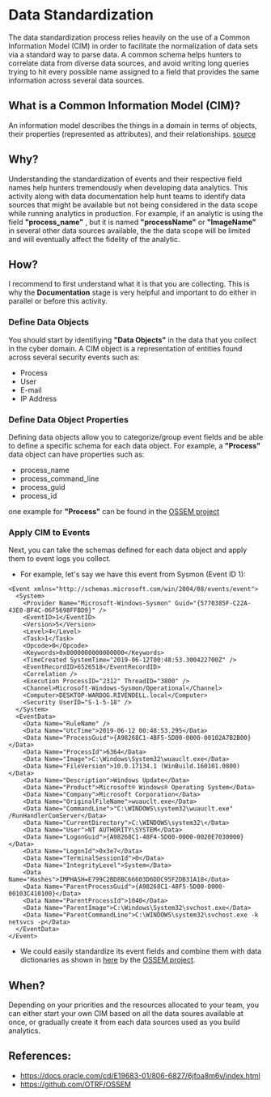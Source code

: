 # Data Standardization

The data standardization process relies heavily on the use of a Common Information Model (CIM) in order to facilitate the normalization of data sets via a standard way to parse data. A common schema helps hunters to correlate data from diverse data sources, and avoid writing long queries trying to hit every possible name assigned to a field that provides the same information across several data sources.

## What is a Common Information Model (CIM)?
An information model describes the things in a domain in terms of objects, their properties
(represented as attributes), and their relationships. [source](https://www.opennetworking.org/wp-content/uploads/2014/10/TR-513_CIM_Overview_1.2.pdf)

## Why?
Understanding the standardization of events and their respective field names help hunters tremendously when developing data analytics. This activity along with data documentation help hunt teams to identify data sources that might be available but not being considered in the data scope while running analytics in production. For example, if an analytic is using the field **"process_name"** , but it is named **"processName"** or **"ImageName"** in several other data sources available, the the data scope will be limited and will eventually affect the fidelity of the analytic.

## How?
I recommend to first understand what it is that you are collecting. This is why the **Documentation** stage is very helpful and important to do either in parallel or before this activity.

### Define Data Objects
You should start by identifiying **"Data Objects"** in the data that you collect in the cyber domain. A CIM object is a representation of entities found across several security events such as:

* Process
* User
* E-mail
* IP Address

### Define Data Object Properties
Defining data objects allow you to categorize/group event fields and be able to define a specific schema for each data object. For example, a **"Process"** data object can have properties such as:

* process_name
* process_command_line
* process_guid
* process_id

one example for **"Process"** can be found in the [OSSEM project](https://github.com/OTRF/OSSEM/blob/master/common_information_model/entities/process.md)

### Apply CIM to Events
Next, you can take the schemas defined for each data object and apply them to event logs you collect.

* For example, let's say we have this event from Sysmon (Event ID 1):

```
<Event xmlns="http://schemas.microsoft.com/win/2004/08/events/event">
  <System>
    <Provider Name="Microsoft-Windows-Sysmon" Guid="{5770385F-C22A-43E0-BF4C-06F5698FFBD9}" /> 
    <EventID>1</EventID> 
    <Version>5</Version> 
    <Level>4</Level> 
    <Task>1</Task> 
    <Opcode>0</Opcode> 
    <Keywords>0x8000000000000000</Keywords> 
    <TimeCreated SystemTime="2019-06-12T00:48:53.300422700Z" /> 
    <EventRecordID>6526518</EventRecordID> 
    <Correlation /> 
    <Execution ProcessID="2312" ThreadID="3800" /> 
    <Channel>Microsoft-Windows-Sysmon/Operational</Channel> 
    <Computer>DESKTOP-WARDOG.RIVENDELL.local</Computer> 
    <Security UserID="S-1-5-18" /> 
  </System>
  <EventData>
    <Data Name="RuleName" /> 
    <Data Name="UtcTime">2019-06-12 00:48:53.295</Data> 
    <Data Name="ProcessGuid">{A98268C1-4BF5-5D00-0000-00102A7B2B00}</Data> 
    <Data Name="ProcessId">6364</Data> 
    <Data Name="Image">C:\Windows\System32\wuauclt.exe</Data> 
    <Data Name="FileVersion">10.0.17134.1 (WinBuild.160101.0800)</Data> 
    <Data Name="Description">Windows Update</Data> 
    <Data Name="Product">Microsoft® Windows® Operating System</Data> 
    <Data Name="Company">Microsoft Corporation</Data> 
    <Data Name="OriginalFileName">wuauclt.exe</Data> 
    <Data Name="CommandLine">"C:\WINDOWS\system32\wuauclt.exe" /RunHandlerComServer</Data> 
    <Data Name="CurrentDirectory">C:\WINDOWS\system32\</Data> 
    <Data Name="User">NT AUTHORITY\SYSTEM</Data> 
    <Data Name="LogonGuid">{A98268C1-48F4-5D00-0000-0020E7030000}</Data> 
    <Data Name="LogonId">0x3e7</Data> 
    <Data Name="TerminalSessionId">0</Data> 
    <Data Name="IntegrityLevel">System</Data> 
    <Data Name="Hashes">IMPHASH=E799C2BD8BC66603D6DDC95F2DB31A18</Data> 
    <Data Name="ParentProcessGuid">{A98268C1-48F5-5D00-0000-00103C410100}</Data> 
    <Data Name="ParentProcessId">1040</Data> 
    <Data Name="ParentImage">C:\Windows\System32\svchost.exe</Data> 
    <Data Name="ParentCommandLine">C:\WINDOWS\system32\svchost.exe -k netsvcs -p</Data> 
  </EventData>
</Event>
```

* We could easily standardize its event fields and combine them with data dictionaries as shown in [here](https://github.com/OTRF/OSSEM/blob/master/data_dictionaries/windows/sysmon/events/event-1.md) by the [OSSEM project](https://github.com/hunters-forge/OSSEM).

## When?
Depending on your priorities and the resources allocated to your team, you can either start your own CIM based on all the data soures available at once, or gradually create it from each data sources used as you build analytics.

## References:

* https://docs.oracle.com/cd/E19683-01/806-6827/6jfoa8m6v/index.html
* https://github.com/OTRF/OSSEM
